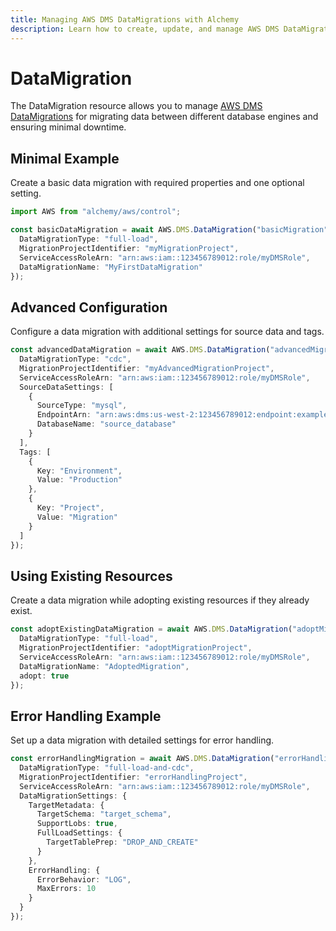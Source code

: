 ```yaml
---
title: Managing AWS DMS DataMigrations with Alchemy
description: Learn how to create, update, and manage AWS DMS DataMigrations using Alchemy Cloud Control.
---
```


# DataMigration

The DataMigration resource allows you to manage [AWS DMS DataMigrations](https://docs.aws.amazon.com/dms/latest/userguide/) for migrating data between different database engines and ensuring minimal downtime.

## Minimal Example

Create a basic data migration with required properties and one optional setting.

```ts
import AWS from "alchemy/aws/control";

const basicDataMigration = await AWS.DMS.DataMigration("basicMigration", {
  DataMigrationType: "full-load",
  MigrationProjectIdentifier: "myMigrationProject",
  ServiceAccessRoleArn: "arn:aws:iam::123456789012:role/myDMSRole",
  DataMigrationName: "MyFirstDataMigration"
});
```

## Advanced Configuration

Configure a data migration with additional settings for source data and tags.

```ts
const advancedDataMigration = await AWS.DMS.DataMigration("advancedMigration", {
  DataMigrationType: "cdc",
  MigrationProjectIdentifier: "myAdvancedMigrationProject",
  ServiceAccessRoleArn: "arn:aws:iam::123456789012:role/myDMSRole",
  SourceDataSettings: [
    {
      SourceType: "mysql",
      EndpointArn: "arn:aws:dms:us-west-2:123456789012:endpoint:example-endpoint",
      DatabaseName: "source_database"
    }
  ],
  Tags: [
    {
      Key: "Environment",
      Value: "Production"
    },
    {
      Key: "Project",
      Value: "Migration"
    }
  ]
});
```

## Using Existing Resources

Create a data migration while adopting existing resources if they already exist.

```ts
const adoptExistingDataMigration = await AWS.DMS.DataMigration("adoptMigration", {
  DataMigrationType: "full-load",
  MigrationProjectIdentifier: "adoptMigrationProject",
  ServiceAccessRoleArn: "arn:aws:iam::123456789012:role/myDMSRole",
  DataMigrationName: "AdoptedMigration",
  adopt: true
});
```

## Error Handling Example

Set up a data migration with detailed settings for error handling.

```ts
const errorHandlingMigration = await AWS.DMS.DataMigration("errorHandlingMigration", {
  DataMigrationType: "full-load-and-cdc",
  MigrationProjectIdentifier: "errorHandlingProject",
  ServiceAccessRoleArn: "arn:aws:iam::123456789012:role/myDMSRole",
  DataMigrationSettings: {
    TargetMetadata: {
      TargetSchema: "target_schema",
      SupportLobs: true,
      FullLoadSettings: {
        TargetTablePrep: "DROP_AND_CREATE"
      }
    },
    ErrorHandling: {
      ErrorBehavior: "LOG",
      MaxErrors: 10
    }
  }
});
```